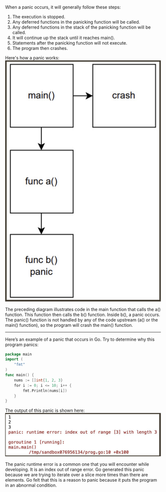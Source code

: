 When a panic occurs, it will generally follow these steps:
1. The execution is stopped.
2. Any deferred functions in the panicking function will be called.
3. Any deferred functions in the stack of the panicking function will be called.
4. It will continue up the stack until it reaches main().
5. Statements after the panicking function will not execute.
6. The program then crashes.

Here's how a panic works:
![the-working-of-a-panic](the-working-of-a-panic.png)

The preceding diagram illustrates code in the main function that calls the a() function. This function then calls the b() function. Inside b(), a panic occurs. The panic() function is not handled by any of the code upstream (a() or the main() function), so the program will crash the main() function.

--------
Here’s an example of a panic that occurs in Go. Try to determine why this program panics:
```go
package main
import (
    "fmt"
)
func main() {
    nums := []int{1, 2, 3}
    for i := 0; i <= 10; i++ {
        fmt.Println(nums[i])
    }
} 
```
The output of this panic is shown here:
![panic-example](panic-example.png)

The panic runtime error is a common one that you will encounter while developing. It is an index out of range error. Go generated this panic because we are trying to iterate over a slice more times than there are elements. Go felt that this is a reason to panic because it puts the program in an abnormal condition.